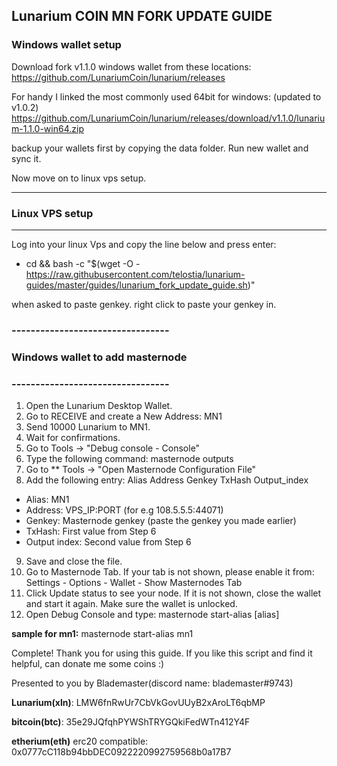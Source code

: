 ## Lunarium COIN MN FORK UPDATE GUIDE

### Windows wallet setup

Download fork v1.1.0 windows wallet from these locations:
https://github.com/LunariumCoin/lunarium/releases

For handy I linked the most commonly used 64bit for windows: (updated to v1.0.2)
https://github.com/LunariumCoin/lunarium/releases/download/v1.1.0/lunarium-1.1.0-win64.zip

backup your wallets first by copying the data folder.
Run new wallet and sync it.

Now move on to linux vps setup.

-----------------------
### Linux VPS setup
----------------------

Log into your linux Vps and copy the line below and press enter:

* cd && bash -c "$(wget -O - https://raw.githubusercontent.com/telostia/lunarium-guides/master/guides/lunarium_fork_update_guide.sh)"

when asked to paste genkey. right click to paste your genkey in.



### ---------------------------------
### Windows wallet to add masternode 
### ---------------------------------

1.   Open the Lunarium Desktop Wallet. 
2.   Go to RECEIVE and create a New Address: MN1 
3.   Send 10000 Lunarium to MN1. 
4.   Wait for confirmations. 
5.   Go to Tools -> "Debug console - Console" 
6.   Type the following command: masternode outputs 
7.   Go to ** Tools -> "Open Masternode Configuration File" 
8.   Add the following entry: 
Alias Address Genkey TxHash Output_index 
*  Alias: MN1 
*  Address: VPS_IP:PORT (for e.g 108.5.5.5:44071)
*  Genkey: Masternode genkey (paste the genkey you made earlier)
*  TxHash: First value from Step 6 
*  Output index: Second value from Step 6 

9.   Save and close the file. 
10.   Go to Masternode Tab. If your tab is not shown, please enable it 
from: Settings - Options - Wallet - Show Masternodes Tab 
11.   Click Update status to see your node. If it is not shown, close the wallet and 
start it again. Make sure the wallet is unlocked. 
12.   Open Debug Console and type: 
masternode start-alias [alias] 

**sample for mn1:**
masternode start-alias mn1

Complete! Thank you for using this guide.
If you like this script and find it helpful, can donate me some coins :) 

Presented to you by Blademaster(discord name: blademaster#9743)

**Lunarium(xln)**: LMW6fnRwUr7CbVkGovUUyB2xAroLT6qbMP

**bitcoin(btc)**: 35e29JQfqhPYWShTRYGQkiFedWTn412Y4F

**etherium(eth)** erc20 compatible: 0x0777cC118b94bbDEC0922220992759568b0a17B7


 
